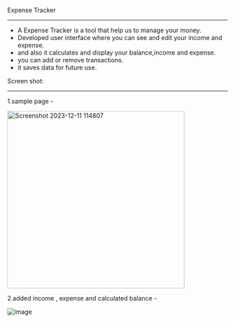 Expense Tracker
_______________
- A Expense Tracker is a tool that help us to manage your money.
- Developed user interface where you can see and edit your income and expense.
- and also it calculates and display your balance,income and expense.
- you can add or remove transactions.
- it saves data for future use.

 Screen shot:
 ____________

1.sample page - 

<img width="405" alt="Screenshot 2023-12-11 114807" src="https://github.com/JadhavAashish/Web_Development-Projects/assets/150897620/8b64efab-41b8-4921-be18-d3d7cb337275">


2.added income , expense and calculated balance - 

![image](https://github.com/JadhavAashish/Web_Development-Projects/assets/150897620/405957a8-43a8-44d3-88a2-c03c6df2b20d)


